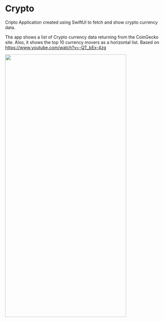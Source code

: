 # Crypto
 
Cripto Application created using SwiftUI to fetch and show crypto currency data.

The app shows a list of Crypto currency data returning from the CoinGecko site. Also, it shows the top 10 currency movers as a horizontal list.
Based on https://www.youtube.com/watch?v=-QT_bEx-4zg

<kbd> <img src="https://github.com/fauadanwar/Crypto/assets/15319661/c1ccfdce-e112-417c-873f-dd0b7e762618"  width="393" height="852"/> </kbd> 
